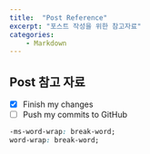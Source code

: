 ```yaml
---
title:  "Post Reference"
excerpt: "포스트 작성을 위한 참고자료"
categories:
    - Markdown
---
```


## Post 참고 자료

- [x] Finish my changes
- [ ] Push my commits to GitHub

```css
-ms-word-wrap: break-word;
word-wrap: break-word;
```